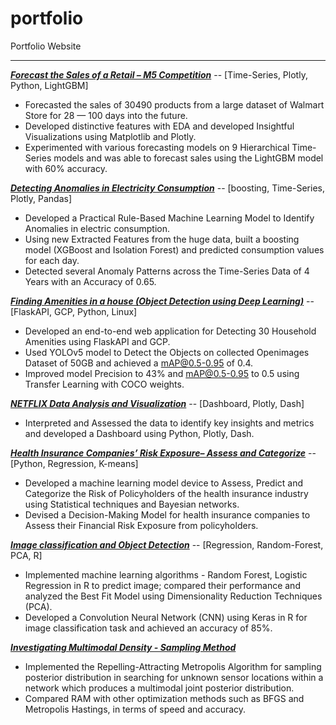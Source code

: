 # portfolio
Portfolio Website


------

***[Forecast the Sales of a Retail – M5 Competition](https://srujanreddyj.github.io/portfolio/2020/09/25/M5_1.html)***  -- [Time-Series, Plotly, Python, LightGBM]
* Forecasted the sales of 30490 products from a large dataset of Walmart Store for 28 — 100 days into the future.
* Developed distinctive features with EDA and developed Insightful Visualizations using Matplotlib and Plotly.
* Experimented with various forecasting models on 9 Hierarchical Time-Series models and was able to forecast sales using the LightGBM model with 60% accuracy.


***[Detecting Anomalies in Electricity Consumption](https://srujanreddyj.github.io/learnings/2021/01/29/anomaly.html)***  -- [boosting, Time-Series, Plotly, Pandas]
* Developed a Practical Rule-Based Machine Learning Model to Identify Anomalies in electric consumption.
* Using new Extracted Features from the huge data, built a boosting model (XGBoost and Isolation Forest) and predicted consumption values for each day.
* Detected several Anomaly Patterns across the Time-Series Data of 4 Years with an Accuracy of 0.65.


***[Finding Amenities in a house (Object Detection using Deep Learning)](https://srujanreddyj.github.io/portfolio/2020/10/02/airbnb.html)*** -- [FlaskAPI, GCP, Python, Linux]
* Developed an end-to-end web application for Detecting 30 Household Amenities using FlaskAPI and GCP.
* Used YOLOv5 model to Detect the Objects on collected Openimages Dataset of 50GB and achieved a mAP@0.5-0.95 of 0.4.
* Improved model Precision to 43% and mAP@0.5-0.95 to 0.5 using Transfer Learning with COCO weights.


***[NETFLIX Data Analysis and Visualization](https://project-visual-1.herokuapp.com/)*** -- [Dashboard, Plotly, Dash]
* Interpreted and Assessed the data to identify key insights and metrics and developed a Dashboard using Python, Plotly, Dash.


***[Health Insurance Companies’ Risk Exposure– Assess and Categorize](https://drive.google.com/file/d/1Bq1y1wpQmBldJrNZf1nOw4X72YXfZmuK/view)*** -- [Python, Regression, K-means] 
* Developed a machine learning model device to Assess, Predict and Categorize the Risk of Policyholders of the health insurance industry using Statistical techniques and Bayesian networks.
* Devised a Decision-Making Model for health insurance companies to Assess their Financial Risk Exposure from policyholders.


***[Image classification and Object Detection](https://github.com/srujanreddyj/ENGINEERING_DATA_ANALYSIS-ISEN-613---ACADEMIC_PROJECT)*** -- [Regression, Random-Forest, PCA, R]
* Implemented machine learning algorithms - Random Forest, Logistic Regression in R to predict image; compared their performance and analyzed the Best Fit Model using Dimensionality Reduction Techniques (PCA).
* Developed a Convolution Neural Network (CNN) using Keras in R for image classification task and achieved an accuracy of 85%.


***[Investigating Multimodal Density - Sampling Method](https://github.com/srujanreddyj/STAT-654-Statistical-Computing-with-Python-and-R)***
* Implemented the Repelling-Attracting Metropolis Algorithm for sampling posterior distribution in searching for unknown sensor locations within a network which produces a multimodal joint posterior distribution.
* Compared RAM with other optimization methods such as BFGS and Metropolis Hastings, in terms of speed and accuracy.
